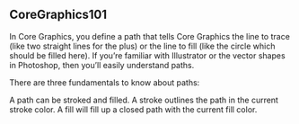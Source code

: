 ## CoreGraphics101

In Core Graphics, you define a path that tells Core Graphics the line to trace (like two straight lines for the plus) or the line to fill (like the circle which should be filled here). If you’re familiar with Illustrator or the vector shapes in Photoshop, then you’ll easily understand paths.

There are three fundamentals to know about paths:

A path can be stroked and filled.
A stroke outlines the path in the current stroke color.
A fill will fill up a closed path with the current fill color.



